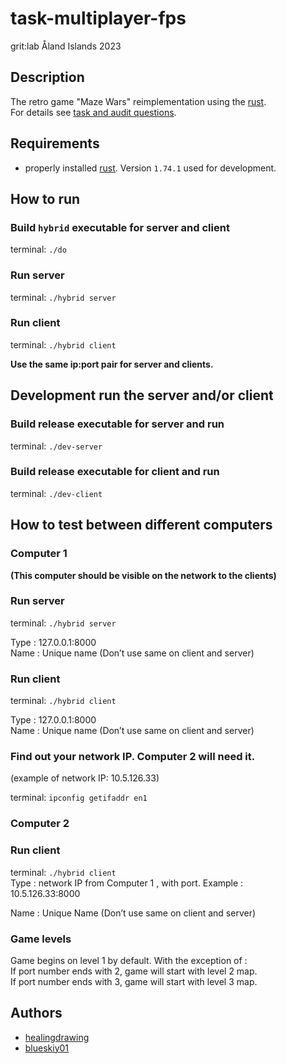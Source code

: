 # task-multiplayer-fps
grit:lab Åland Islands 2023  


## Description
The retro game "Maze Wars" reimplementation using the [rust](https://www.rust-lang.org).  
For details see [task and audit questions](https://github.com/01-edu/public/tree/master/subjects/multiplayer-fps).  


## Requirements
- properly installed [rust](https://www.rust-lang.org). Version `1.74.1` used for development.  


## How to run

### Build `hybrid` executable for server and client
terminal: `./do`  

### Run server
terminal: `./hybrid server`  

### Run client
terminal: `./hybrid client`  

**Use the same ip:port pair for server and clients.**  

## Development run the server and/or client

### Build release executable for server and run
terminal: `./dev-server`  

### Build release executable for client and run
terminal: `./dev-client`  

## How to test between different computers
### Computer 1
**(This computer should be visible on the network to the clients)**

### Run server
terminal: `./hybrid server`  

Type :  127.0.0.1:8000  
Name : Unique name (Don’t use same on client and server)  

### Run client
terminal: `./hybrid client`  

Type :  127.0.0.1:8000  
Name : Unique name (Don’t use same on client and server)  

### Find out your network IP. Computer 2 will need it.  
(example of network IP: 10.5.126.33)  

terminal: `ipconfig getifaddr en1`  

### Computer 2
### Run client  
terminal: `./hybrid client`  
Type : network IP from Computer 1 , with port. Example :  
10.5.126.33:8000  

Name : Unique Name (Don’t use same on client and server)  

### Game levels
Game begins on level 1 by default. With the exception of :  
If port number ends with 2, game will start with level 2 map.  
If port number ends with 3, game will start with level 3 map.  
 

## Authors
- [healingdrawing](https://healingdrawing.github.io/)  
- [blueskiy01](https://github.com/blueskiy01)  
